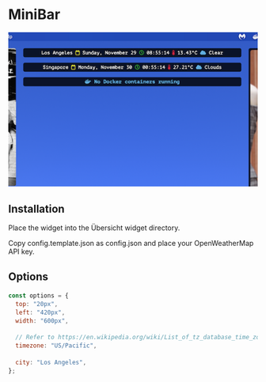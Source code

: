 # MiniBar

![MiniBar](screenshot.png)

## Installation

Place the widget into the Übersicht widget directory.

Copy config.template.json as config.json and place your OpenWeatherMap API key.

## Options

```js
const options = {
  top: "20px",
  left: "420px",
  width: "600px",

  // Refer to https://en.wikipedia.org/wiki/List_of_tz_database_time_zones
  timezone: "US/Pacific",

  city: "Los Angeles",
};
```
